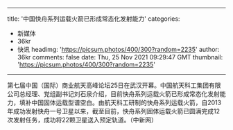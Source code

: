 
---
title: '中国快舟系列运载火箭已形成常态化发射能力'
categories: 
 - 新媒体
 - 36kr
 - 快讯
headimg: 'https://picsum.photos/400/300?random=2235'
author: 36kr
comments: false
date: Thu, 25 Nov 2021 09:29:47 GMT
thumbnail: 'https://picsum.photos/400/300?random=2235'
---

<div>   
第七届中国（国际）商业航天高峰论坛25日在武汉开幕。中国航天科工集团有限公司总经理、党组副书记刘石泉介绍，目前快舟系列运载火箭已形成常态化发射能力，填补中国固体运载型谱空白。由航天科工研制的快舟系列运载火箭，自2013年成功发射快舟一号卫星以来，截至目前，快舟系列固体运载火箭已圆满完成12次发射任务，成功将22颗卫星送入预定轨道。（中新网）  
</div>
            